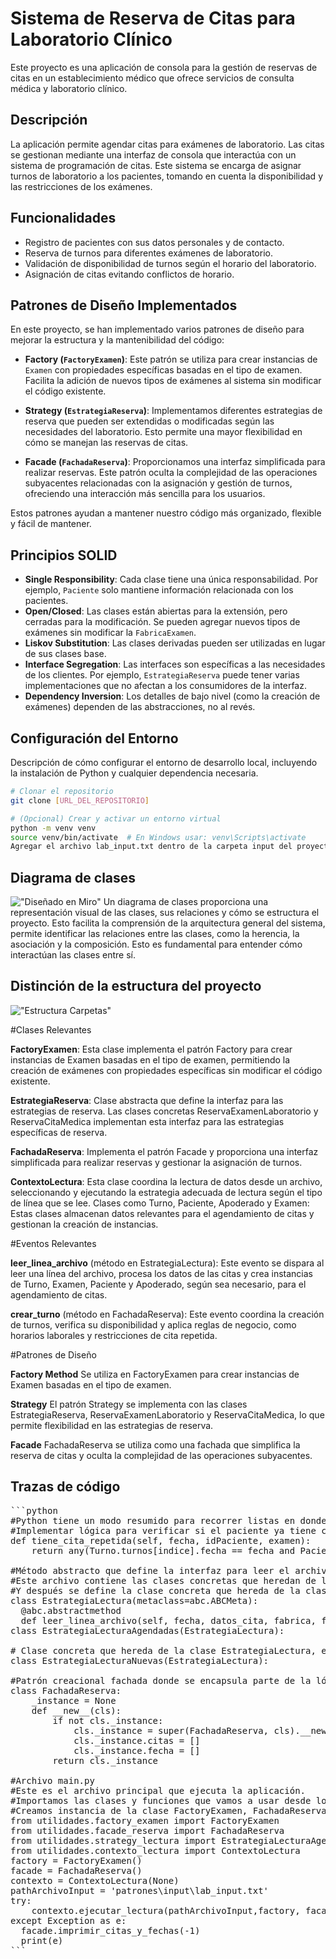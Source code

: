 # Sistema de Reserva de Citas para Laboratorio Clínico

Este proyecto es una aplicación de consola para la gestión de reservas de citas en un establecimiento médico que ofrece servicios de consulta médica y laboratorio clínico.

## Descripción

La aplicación permite agendar citas para exámenes de laboratorio. Las citas se gestionan mediante una interfaz de consola que interactúa con un sistema de programación de citas. Este sistema se encarga de asignar turnos de laboratorio a los pacientes, tomando en cuenta la disponibilidad y las restricciones de los exámenes.

## Funcionalidades

- Registro de pacientes con sus datos personales y de contacto.
- Reserva de turnos para diferentes exámenes de laboratorio.
- Validación de disponibilidad de turnos según el horario del laboratorio.
- Asignación de citas evitando conflictos de horario.

## Patrones de Diseño Implementados

En este proyecto, se han implementado varios patrones de diseño para mejorar la estructura y la mantenibilidad del código:

- **Factory (`FactoryExamen`)**: Este patrón se utiliza para crear instancias de `Examen` con propiedades específicas basadas en el tipo de examen. Facilita la adición de nuevos tipos de exámenes al sistema sin modificar el código existente.

- **Strategy (`EstrategiaReserva`)**: Implementamos diferentes estrategias de reserva que pueden ser extendidas o modificadas según las necesidades del laboratorio. Esto permite una mayor flexibilidad en cómo se manejan las reservas de citas.

- **Facade (`FachadaReserva`)**: Proporcionamos una interfaz simplificada para realizar reservas. Este patrón oculta la complejidad de las operaciones subyacentes relacionadas con la asignación y gestión de turnos, ofreciendo una interacción más sencilla para los usuarios.

Estos patrones ayudan a mantener nuestro código más organizado, flexible y fácil de mantener.

## Principios SOLID

- **Single Responsibility**: Cada clase tiene una única responsabilidad. Por ejemplo, `Paciente` solo mantiene información relacionada con los pacientes.
- **Open/Closed**: Las clases están abiertas para la extensión, pero cerradas para la modificación. Se pueden agregar nuevos tipos de exámenes sin modificar la `FabricaExamen`.
- **Liskov Substitution**: Las clases derivadas pueden ser utilizadas en lugar de sus clases base.
- **Interface Segregation**: Las interfaces son específicas a las necesidades de los clientes. Por ejemplo, `EstrategiaReserva` puede tener varias implementaciones que no afectan a los consumidores de la interfaz.
- **Dependency Inversion**: Los detalles de bajo nivel (como la creación de exámenes) dependen de las abstracciones, no al revés.

## Configuración del Entorno

Descripción de cómo configurar el entorno de desarrollo local, incluyendo la instalación de Python y cualquier dependencia necesaria.

```sh
# Clonar el repositorio
git clone [URL_DEL_REPOSITORIO]

# (Opcional) Crear y activar un entorno virtual
python -m venv venv
source venv/bin/activate  # En Windows usar: venv\Scripts\activate
Agregar el archivo lab_input.txt dentro de la carpeta input del proyecto.
```
## Diagrama de clases
!["Diseñado en Miro"](https://github.com/felipezigo/patrones/blob/main/DiagramaClases.jpg "Enlace")
Un diagrama de clases proporciona una representación visual de las clases, sus relaciones y cómo se estructura el proyecto. Esto facilita la comprensión de la arquitectura general del sistema, permite identificar las relaciones entre las clases, como la herencia, la asociación y la composición. Esto es fundamental para entender cómo interactúan las clases entre sí.

## Distinción de la estructura del proyecto
!["Estructura Carpetas"](https://github.com/felipezigo/patrones/blob/main/SeccionesCodigos.jpg "Enlace")

#Clases Relevantes

**FactoryExamen**: Esta clase implementa el patrón Factory para crear instancias de Examen basadas en el tipo de examen, permitiendo la creación de exámenes con propiedades específicas sin modificar el código existente.

**EstrategiaReserva**: Clase abstracta que define la interfaz para las estrategias de reserva. Las clases concretas ReservaExamenLaboratorio y ReservaCitaMedica implementan esta interfaz para las estrategias específicas de reserva.

**FachadaReserva**: Implementa el patrón Facade y proporciona una interfaz simplificada para realizar reservas y gestionar la asignación de turnos.

**ContextoLectura**: Esta clase coordina la lectura de datos desde un archivo, seleccionando y ejecutando la estrategia adecuada de lectura según el tipo de línea que se lee.
Clases como Turno, Paciente, Apoderado y Examen: Estas clases almacenan datos relevantes para el agendamiento de citas y gestionan la creación de instancias.

#Eventos Relevantes

**leer_linea_archivo** (método en EstrategiaLectura): Este evento se dispara al leer una línea del archivo, procesa los datos de las citas y crea instancias de Turno, Examen, Paciente y Apoderado, según sea necesario, para el agendamiento de citas.

**crear_turno** (método en FachadaReserva): Este evento coordina la creación de turnos, verifica su disponibilidad y aplica reglas de negocio, como horarios laborales y restricciones de cita repetida.

#Patrones de Diseño

**Factory Method** Se utiliza en FactoryExamen para crear instancias de Examen basadas en el tipo de examen.

**Strategy** El patrón Strategy se implementa con las clases EstrategiaReserva, ReservaExamenLaboratorio y ReservaCitaMedica, lo que permite flexibilidad en las estrategias de reserva.

**Facade** FachadaReserva se utiliza como una fachada que simplifica la reserva de citas y oculta la complejidad de las operaciones subyacentes.

## Trazas de código
<pre>
```python
#Python tiene un modo resumido para recorrer listas en donde se puede refactorizar el código hasta quedar en una sola línea: 
#Implementar lógica para verificar si el paciente ya tiene cita en el mismo examen
def tiene_cita_repetida(self, fecha, idPaciente, examen):    
    return any(Turno.turnos[indice].fecha == fecha and Paciente.pacientes[indice].idDocumentoPaciente == idPaciente and Examen.examenes[indice].tipo == examen for indice in range(len(Paciente.pacientes)-2,0))

#Método abstracto que define la interfaz para leer el archivo y procesar los datos de las citas.
#Este archivo contiene las clases concretas que heredan de la clase abstracta EstrategiaLectura, e implementan el método leer_archivo de forma diferente, según el tipo de #lectura que se quiera realizar.
#Y después se define la clase concreta que hereda de la clase EstrategiaLectura, e implementa el método leer_archivo para leer las citas ya agendadas
class EstrategiaLectura(metaclass=abc.ABCMeta):
  @abc.abstractmethod
  def leer_linea_archivo(self, fecha, datos_cita, fabrica, fachada):
class EstrategiaLecturaAgendadas(EstrategiaLectura):

# Clase concreta que hereda de la clase EstrategiaLectura, e implementa el método leer_archivo para leer las citas nuevas
class EstrategiaLecturaNuevas(EstrategiaLectura):

#Patrón creacional fachada donde se encapsula parte de la lógca de la lectura del archivo txt
class FachadaReserva:
    _instance = None
    def __new__(cls):
        if not cls._instance:
            cls._instance = super(FachadaReserva, cls).__new__(cls)
            cls._instance.citas = []
            cls._instance.fecha = []
        return cls._instance

#Archivo main.py
#Este es el archivo principal que ejecuta la aplicación.
#Importamos las clases y funciones que vamos a usar desde los otros archivos.
#Creamos instancia de la clase FactoryExamen, FachadaReserva y ContextoLectura para poderlos usar en la implementación de la solución
from utilidades.factory_examen import FactoryExamen
from utilidades.facade_reserva import FachadaReserva
from utilidades.strategy_lectura import EstrategiaLecturaAgendadas, EstrategiaLecturaNuevas
from utilidades.contexto_lectura import ContextoLectura
factory = FactoryExamen()
facade = FachadaReserva()
contexto = ContextoLectura(None)
pathArchivoInput = 'patrones\input\lab_input.txt'
try:
    contexto.ejecutar_lectura(pathArchivoInput,factory, facade)
except Exception as e:
  facade.imprimir_citas_y_fechas(-1)
  print(e)
```
